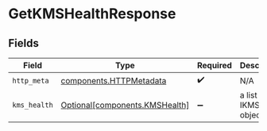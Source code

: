 # GetKMSHealthResponse


## Fields

| Field                                                                  | Type                                                                   | Required                                                               | Description                                                            |
| ---------------------------------------------------------------------- | ---------------------------------------------------------------------- | ---------------------------------------------------------------------- | ---------------------------------------------------------------------- |
| `http_meta`                                                            | [components.HTTPMetadata](../../models/components/httpmetadata.md)     | :heavy_check_mark:                                                     | N/A                                                                    |
| `kms_health`                                                           | [Optional[components.KMSHealth]](../../models/components/kmshealth.md) | :heavy_minus_sign:                                                     | a list of IKMSHealth objects                                           |
